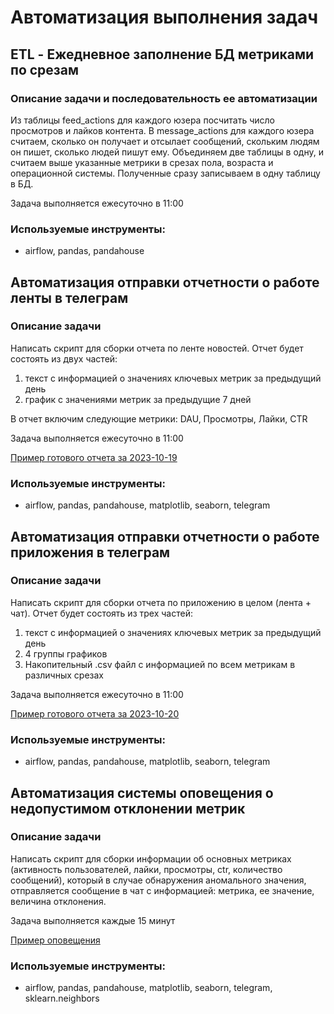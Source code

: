 # Автоматизация выполнения задач

## ETL - Ежедневное заполнение БД метриками по срезам

### Описание задачи и последовательность ее автоматизации

Из таблицы feed_actions для каждого юзера посчитать число просмотров и лайков контента. В message_actions для каждого юзера считаем, сколько он получает и отсылает сообщений, скольким людям он пишет, сколько людей пишут ему. Объединяем две таблицы в одну, и считаем выше указанные метрики в срезах пола, возраста и операционной системы. Полученные сразу записываем в одну таблицу в БД.

Задача выполняется ежесуточно в 11:00

### Используемые инструменты:

- airflow, pandas, pandahouse

## Автоматизация отправки отчетности о работе ленты в телеграм

### Описание задачи

Написать скрипт для сборки отчета по ленте новостей. Отчет будет состоять из двух частей:

1. текст с информацией о значениях ключевых метрик за предыдущий день
2. график с значениями метрик за предыдущие 7 дней

В отчет включим следующие метрики: DAU, Просмотры, Лайки, CTR

Задача выполняется ежесуточно в 11:00

[Пример готового отчета за 2023-10-19](https://github.com/fataltru/educational_pets/blob/main/pets/kc/03_airflow/%D0%9F%D1%80%D0%B8%D0%BC%D0%B5%D1%80%D1%8B%20%D0%B3%D0%BE%D1%82%D0%BE%D0%B2%D1%8B%D1%85%20%D0%BE%D1%82%D1%87%D0%B5%D1%82%D0%BE%D0%B2/feed_daily_report.pdf)

### Используемые инструменты:

- airflow, pandas, pandahouse, matplotlib, seaborn, telegram

## Автоматизация отправки отчетности о работе приложения в телеграм

### Описание задачи

Написать скрипт для сборки отчета по приложению в целом (лента + чат). Отчет будет состоять из трех частей:

1. текст с информацией о значениях ключевых метрик за предыдущий день
2. 4 группы графиков
3. Накопительный .csv файл с информацией по всем метрикам в различных срезах

Задача выполняется ежесуточно в 11:00

[Пример готового отчета за 2023-10-20](https://github.com/fataltru/educational_pets/blob/main/pets/kc/03_airflow/%D0%9F%D1%80%D0%B8%D0%BC%D0%B5%D1%80%D1%8B%20%D0%B3%D0%BE%D1%82%D0%BE%D0%B2%D1%8B%D1%85%20%D0%BE%D1%82%D1%87%D0%B5%D1%82%D0%BE%D0%B2/app_daily_report.pdf)

### Используемые инструменты:

- airflow, pandas, pandahouse, matplotlib, seaborn, telegram

## Автоматизация системы оповещения о недопустимом отклонении метрик

### Описание задачи

Написать скрипт для сборки информации об основных метриках (активность пользователей, лайки, просмотры, ctr, количество сообщений), который в случае обнаружения аномального значения, отправляется сообщение в чат с информацией: метрика, ее значение, величина отклонения.

Задача выполняется каждые 15 минут

[Пример оповещения](https://github.com/fataltru/educational_pets/blob/main/pets/kc/03_airflow/%D0%9F%D1%80%D0%B8%D0%BC%D0%B5%D1%80%D1%8B%20%D0%B3%D0%BE%D1%82%D0%BE%D0%B2%D1%8B%D1%85%20%D0%BE%D1%82%D1%87%D0%B5%D1%82%D0%BE%D0%B2/alert_report.pdf)

### Используемые инструменты:

- airflow, pandas, pandahouse, matplotlib, seaborn, telegram, sklearn.neighbors

